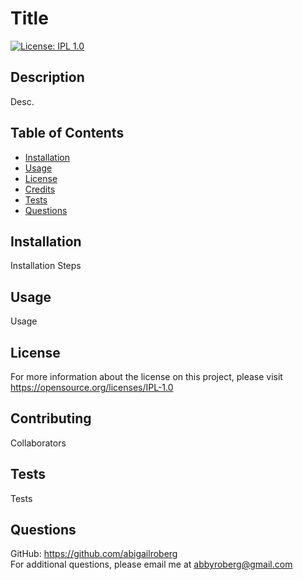 # Title
  [![License: IPL 1.0](https://img.shields.io/badge/License-IPL%201.0-blue.svg)](https://opensource.org/licenses/IPL-1.0)
  ## Description
  Desc.
  ## Table of Contents
  * [Installation](#installation)
  * [Usage](#usage)
  * [License](#license)
  * [Credits](#contributing)
  * [Tests](#tests)
  * [Questions](#questions)
  ## Installation
  Installation Steps
  ## Usage
  Usage
  ## License
  For more information about the license on this project, please visit https://opensource.org/licenses/IPL-1.0
  ## Contributing
  Collaborators
  ## Tests
  Tests
  ## Questions
  GitHub: https://github.com/abigailroberg</br>
  For additional questions, please email me at abbyroberg@gmail.com
